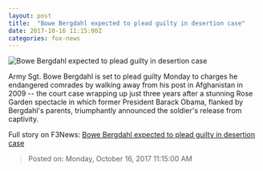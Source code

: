 ```yaml
---
layout: post
title:  "Bowe Bergdahl expected to plead guilty in desertion case"
date: 2017-10-16 11:15:00Z
categories: fox-news
---
```


![Bowe Bergdahl expected to plead guilty in desertion case](http://a57.foxnews.com/images.foxnews.com/content/fox-news/us/2017/10/16/bowe-bergdahl-expected-to-plead-guilty-in-desertion-case/_jcr_content/article-text/article-par-2/inline_spotlight_ima/image.img.jpg/612/344/1508152614969.jpg?ve=1&tl=1)

Army Sgt. Bowe Bergdahl is set to plead guilty Monday to charges he endangered comrades by walking away from his post in Afghanistan in 2009 -- the court case wrapping up just three years after a stunning Rose Garden spectacle in which former President Barack Obama, flanked by Bergdahl's parents, triumphantly announced the soldier's release from captivity.


Full story on F3News: [Bowe Bergdahl expected to plead guilty in desertion case](http://www.f3nws.com/n/v3RcxC)

> Posted on: Monday, October 16, 2017 11:15:00 AM

